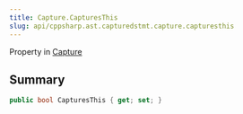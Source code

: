 ```yaml
---
title: Capture.CapturesThis
slug: api/cppsharp.ast.capturedstmt.capture.capturesthis
---
```

Property in [Capture](/api/cppsharp/ast/capturedstmt/capture)

## Summary



```csharp
public bool CapturesThis { get; set; }
```

